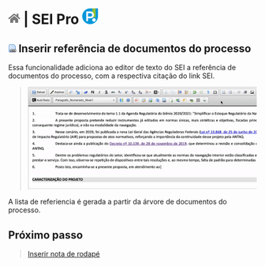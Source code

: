 # [![Home](../img/home.png)](../) |  SEI Pro ![Icone](../img/icon-32.png)

## ![SEI Pro Referência Documentos](../img/icon-refdocumentos.png) Inserir referência de documentos do processo

Essa funcionalidade adiciona ao editor de texto do SEI a referência de documentos do processo, com a respectiva citação do link SEI.

> ![Tela Referência Documentos](../img/tela-refdocumentos.gif) 

A lista de referiencia é gerada a partir da árvore de documentos do processo.

## Próximo passo

> [Inserir nota de rodapé](./NOTARODAPE.md)
